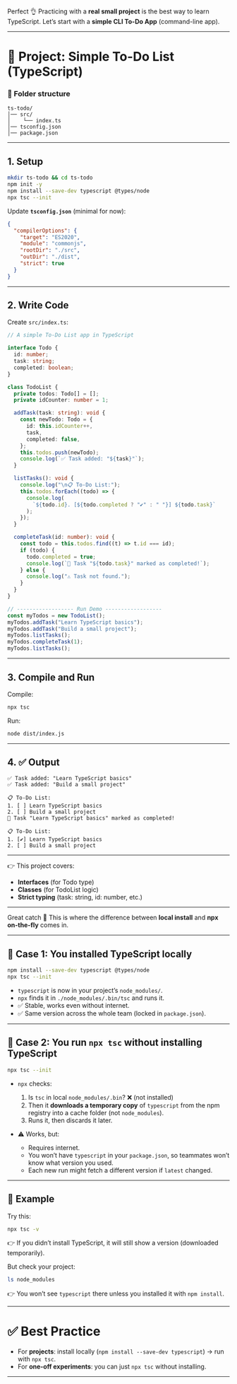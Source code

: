 Perfect 👌 Practicing with a **real small project** is the best way to learn TypeScript.
Let’s start with a **simple CLI To-Do App** (command-line app).

---

# 📝 Project: Simple To-Do List (TypeScript)

### 📂 Folder structure

```
ts-todo/
│── src/
│    └── index.ts
│── tsconfig.json
│── package.json
```

---

## 1. **Setup**

```bash
mkdir ts-todo && cd ts-todo
npm init -y
npm install --save-dev typescript @types/node
npx tsc --init
```

Update **`tsconfig.json`** (minimal for now):

```json
{
  "compilerOptions": {
    "target": "ES2020",
    "module": "commonjs",
    "rootDir": "./src",
    "outDir": "./dist",
    "strict": true
  }
}
```

---

## 2. **Write Code**

Create `src/index.ts`:

```ts
// A simple To-Do List app in TypeScript

interface Todo {
  id: number;
  task: string;
  completed: boolean;
}

class TodoList {
  private todos: Todo[] = [];
  private idCounter: number = 1;

  addTask(task: string): void {
    const newTodo: Todo = {
      id: this.idCounter++,
      task,
      completed: false,
    };
    this.todos.push(newTodo);
    console.log(`✅ Task added: "${task}"`);
  }

  listTasks(): void {
    console.log("\n📋 To-Do List:");
    this.todos.forEach((todo) => {
      console.log(
        `${todo.id}. [${todo.completed ? "✔" : " "}] ${todo.task}`
      );
    });
  }

  completeTask(id: number): void {
    const todo = this.todos.find((t) => t.id === id);
    if (todo) {
      todo.completed = true;
      console.log(`🎉 Task "${todo.task}" marked as completed!`);
    } else {
      console.log("⚠️ Task not found.");
    }
  }
}

// ------------------ Run Demo ------------------
const myTodos = new TodoList();
myTodos.addTask("Learn TypeScript basics");
myTodos.addTask("Build a small project");
myTodos.listTasks();
myTodos.completeTask(1);
myTodos.listTasks();
```

---

## 3. **Compile and Run**

Compile:

```bash
npx tsc
```

Run:

```bash
node dist/index.js
```

---

## 4. ✅ Output

```
✅ Task added: "Learn TypeScript basics"
✅ Task added: "Build a small project"

📋 To-Do List:
1. [ ] Learn TypeScript basics
2. [ ] Build a small project
🎉 Task "Learn TypeScript basics" marked as completed!

📋 To-Do List:
1. [✔] Learn TypeScript basics
2. [ ] Build a small project
```

---

👉 This project covers:

* **Interfaces** (for Todo type)
* **Classes** (for TodoList logic)
* **Strict typing** (task: string, id: number, etc.)

---
Great catch 🚀 This is where the difference between **local install** and **npx on-the-fly** comes in.

---

## 🔎 Case 1: You **installed TypeScript locally**

```bash
npm install --save-dev typescript @types/node
npx tsc --init
```

* `typescript` is now in your project’s `node_modules/`.
* `npx` finds it in `./node_modules/.bin/tsc` and runs it.
* ✅ Stable, works even without internet.
* ✅ Same version across the whole team (locked in `package.json`).

---

## 🔎 Case 2: You run `npx tsc` **without installing TypeScript**

```bash
npx tsc --init
```

* `npx` checks:

  1. Is `tsc` in local `node_modules/.bin`? ❌ (not installed)
  2. Then it **downloads a temporary copy** of `typescript` from the npm registry into a cache folder (not `node_modules`).
  3. Runs it, then discards it later.
* ⚠️ Works, but:

  * Requires internet.
  * You won’t have `typescript` in your `package.json`, so teammates won’t know what version you used.
  * Each new run might fetch a different version if `latest` changed.

---

## 📌 Example

Try this:

```bash
npx tsc -v
```

👉 If you didn’t install TypeScript, it will still show a version (downloaded temporarily).

But check your project:

```bash
ls node_modules
```

👉 You won’t see `typescript` there unless you installed it with `npm install`.

---

# ✅ Best Practice

* For **projects**: install locally (`npm install --save-dev typescript`) → run with `npx tsc`.
* For **one-off experiments**: you can just `npx tsc` without installing.

---


